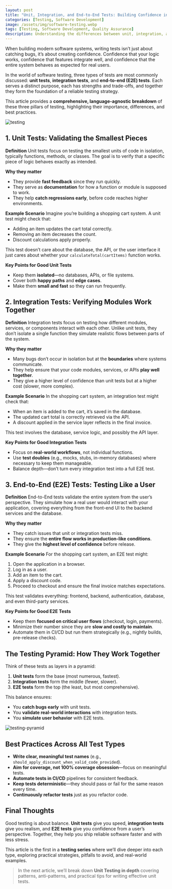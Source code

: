 ```yaml
---
layout: post
title: "Unit, Integration, and End-to-End Tests: Building Confidence in Your Software (Part 1)"
categories: [Testing, Software Development]
image: /assets/img/software-testing.webp
tags: [Testing, Software Development, Quality Assurance]
description: Understanding the differences between unit, integration, and end-to-end tests is crucial for building robust software. This guide breaks down each type of test, their purposes, and best practices for implementation.
---
```



When building modern software systems, writing tests isn’t just about catching bugs, it’s about creating confidence. Confidence that your logic works, confidence that features integrate well, and confidence that the entire system behaves as expected for real users.

In the world of software testing, three types of tests are most commonly discussed: **unit tests**, **integration tests**, and **end-to-end (E2E) tests**. Each serves a distinct purpose, each has strengths and trade-offs, and together they form the foundation of a reliable testing strategy.

This article provides a **comprehensive, language-agnostic breakdown** of these three pillars of testing, highlighting their importance, differences, and best practices.


![testing]({{site.baseurl}}/assets/img/gifs/bill-hicks-mic-tap.gif)


## 1. Unit Tests: Validating the Smallest Pieces

**Definition**
Unit tests focus on testing the smallest units of code in isolation, typically functions, methods, or classes. The goal is to verify that a specific piece of logic behaves exactly as intended.

**Why they matter**

* They provide **fast feedback** since they run quickly.
* They serve as **documentation** for how a function or module is supposed to work.
* They help **catch regressions early**, before code reaches higher environments.

**Example Scenario**
Imagine you’re building a shopping cart system. A unit test might check that:

* Adding an item updates the cart total correctly.
* Removing an item decreases the count.
* Discount calculations apply properly.

This test doesn’t care about the database, the API, or the user interface it just cares about whether your `calculateTotal(cartItems)` function works.

**Key Points for Good Unit Tests**

* Keep them **isolated**—no databases, APIs, or file systems.
* Cover both **happy paths** and **edge cases**.
* Make them **small and fast** so they can run frequently.


## 2. Integration Tests: Verifying Modules Work Together

**Definition**
Integration tests focus on testing how different modules, services, or components interact with each other. Unlike unit tests, they don’t isolate a single function they simulate realistic flows between parts of the system.

**Why they matter**

* Many bugs don’t occur in isolation but at the **boundaries** where systems communicate.
* They help ensure that your code modules, services, or APIs **play well together**.
* They give a higher level of confidence than unit tests but at a higher cost (slower, more complex).

**Example Scenario**
In the shopping cart system, an integration test might check that:

* When an item is added to the cart, it’s saved in the database.
* The updated cart total is correctly retrieved via the API.
* A discount applied in the service layer reflects in the final invoice.

This test involves the database, service logic, and possibly the API layer.

**Key Points for Good Integration Tests**

* Focus on **real-world workflows**, not individual functions.
* Use **test doubles** (e.g., mocks, stubs, in-memory databases) where necessary to keep them manageable.
* Balance depth—don’t turn every integration test into a full E2E test.


## 3. End-to-End (E2E) Tests: Testing Like a User

**Definition**
End-to-End tests validate the entire system from the user’s perspective. They simulate how a real user would interact with your application, covering everything from the front-end UI to the backend services and the database.

**Why they matter**

* They catch issues that unit or integration tests miss.
* They ensure the **entire flow works in production-like conditions**.
* They give the **highest level of confidence** before release.

**Example Scenario**
For the shopping cart system, an E2E test might:

1. Open the application in a browser.
2. Log in as a user.
3. Add an item to the cart.
4. Apply a discount code.
5. Proceed to checkout and ensure the final invoice matches expectations.

This test validates everything: frontend, backend, authentication, database, and even third-party services.

**Key Points for Good E2E Tests**

* Keep them **focused on critical user flows** (checkout, login, payments).
* Minimize their number since they are **slow and costly to maintain**.
* Automate them in CI/CD but run them strategically (e.g., nightly builds, pre-release checks).


## The Testing Pyramid: How They Work Together

Think of these tests as layers in a pyramid:

1. **Unit tests** form the base (most numerous, fastest).
2. **Integration tests** form the middle (fewer, slower).
3. **E2E tests** form the top (the least, but most comprehensive).

This balance ensures:

* You **catch bugs early** with unit tests.
* You **validate real-world interactions** with integration tests.
* You **simulate user behavior** with E2E tests.


![testing-pyramid]({{site.baseurl}}/assets/img/testing-series/testing-pyramid.webp)


## Best Practices Across All Test Types

* **Write clear, meaningful test names** (e.g., `should_apply_discount_when_valid_code_provided`).
* **Aim for coverage, not 100% coverage obsession**—focus on meaningful tests.
* **Automate tests in CI/CD** pipelines for consistent feedback.
* **Keep tests deterministic**—they should pass or fail for the same reason every time.
* **Continuously refactor tests** just as you refactor code.


## Final Thoughts

Good testing is about balance. **Unit tests** give you speed, **integration tests** give you realism, and **E2E tests** give you confidence from a user’s perspective. Together, they help you ship reliable software faster and with less stress.

This article is the first in a **testing series** where we’ll dive deeper into each type, exploring practical strategies, pitfalls to avoid, and real-world examples.

> In the next article, we’ll break down **Unit Testing in depth** covering patterns, anti-patterns, and practical tips for writing effective unit tests.



